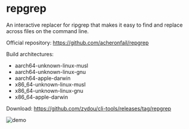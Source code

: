 # repgrep

An interactive replacer for ripgrep that makes it easy to find and replace across files on the command line.

Official repository: https://github.com/acheronfail/repgrep

Build architectures:

- aarch64-unknown-linux-musl
- aarch64-unknown-linux-gnu
- aarch64-apple-darwin
- x86_64-unknown-linux-musl
- x86_64-unknown-linux-gnu
- x86_64-apple-darwin

Download: https://github.com/zydou/cli-tools/releases/tag/repgrep

![demo](https://raw.githubusercontent.com/acheronfail/repgrep/fae1135f19f47a373ec1833442c256bd4b14d21c/doc/demo.png)
